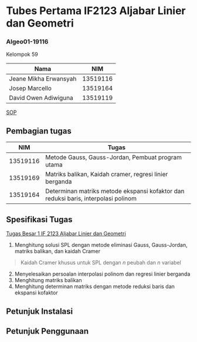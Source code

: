 # Tubes Pertama IF2123 Aljabar Linier dan Geometri
### Algeo01-19116

Kelompok 59

| Nama | NIM |
|------|-----|
| Jeane Mikha Erwansyah | 13519116 |
| Josep Marcello | 13519164 |
| David Owen Adiwiguna | 13519119 |

[SOP](./SOP.md)

## Pembagian tugas

| NIM | Tugas |
|-----|-------|
| 13519116 | Metode Gauss, Gauss-Jordan, Pembuat program utama |
| 13519169 | Matriks balikan, Kaidah cramer, regresi linier berganda |
| 13519164 | Determinan matriks metode ekspansi kofaktor dan reduksi baris, interpolasi polinom |

## Spesifikasi Tugas

[Tugas Besar 1 IF 2123 Aljabar Linier dan  Geometri](http://informatika.stei.itb.ac.id/~rinaldi.munir/AljabarGeometri/2020-2021/Tubes1-Algeo-2020.pdf)

1. Menghitung solusi SPL dengan metode eliminasi Gauss, Gauss-Jordan, matriks
balikan, dan kaidah Cramer
> Kaidah Cramer khusus untuk SPL dengan $n$ peubah dan $n$ variabel
2. Menyelesaikan persoalan interpolasi polinom dan regresi linier berganda
3. Menghitung matriks balikan
4. Menghitung determinan matriks dengan metode reduksi baris dan ekspansi
kofaktor

## Petunjuk Instalasi

## Petunjuk Penggunaan
